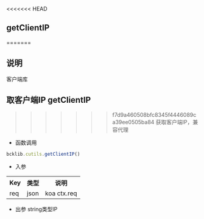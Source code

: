 <<<<<<< HEAD
## getClientIP
=======
## 说明
客户端库

## 取客户端IP getClientIP
>>>>>>> f7d9a460508bfc8345f4446089ca39ee0505ba84
获取客户端IP，兼容代理
- 函数调用
```javascript
bcklib.cutils.getClientIP()
```

- 入参
<table data-hy-role="doctbl">
    <tr>
        <th>Key</th>
        <th>类型</th>
        <th>说明</th>
    </tr>
    <tr>
        <td>req</td>
        <td>json</td>
        <td>koa ctx.req</td>
    </tr>
</table>

- 出参
string类型IP